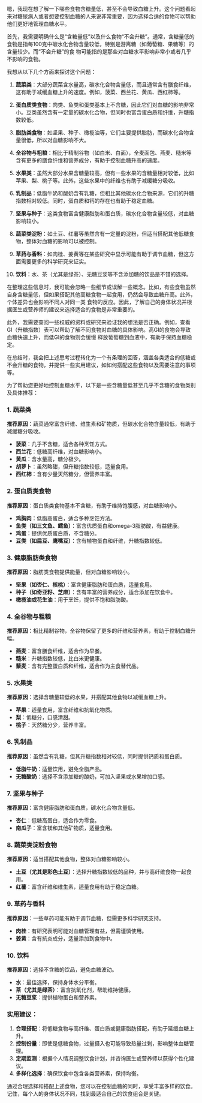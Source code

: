 <p>嗯，我现在想了解一下哪些食物含糖量低，甚至不会导致血糖上升。这个问题看起来对糖尿病人或者想要控制血糖的人来说非常重要，因为选择合适的食物可以帮助他们更好地管理血糖水平。</p>

<p>首先，我需要明确什么是“含糖量低”以及什么食物“不会升糖”。通常，含糖量低的食物是指每100克中碳水化合物含量较低，特别是游离糖（如葡萄糖、果糖等）的含量较少。而“不会升糖”的食
物可能指的是那些对血糖水平影响非常小或者几乎不影响的食物。</p>

<p>我想从以下几个方面来探讨这个问题：</p>

1. **蔬菜类**：大部分蔬菜含水量高，碳水化合物含量低，而且通常含有膳食纤维，这有助于减缓血糖上升的速度。例如，菠菜、西兰花、黄瓜、西红柿等。

2. **蛋白质类食物**：肉类、鱼类和蛋类基本上不含糖，因此它们对血糖的影响非常小。豆类虽然含有一定量的碳水化合物，但同时也富含蛋白质和纤维，升糖指数较低。

3. **脂肪类食物**：如坚果、种子、橄榄油等，它们主要提供脂肪，而碳水化合物含量很低，所以对血糖影响不大。

4. **全谷物与粗粮**：相比于精制谷物（如白米、白面），全麦面包、燕麦、糙米等含有更多的膳食纤维和营养成分，有助于控制血糖升高的速度。

5. **水果类**：虽然大部分水果含糖量较高，但有一些水果的含糖量相对较低，比如苹果、梨、桃子等。此外，这些水果中的纤维也有助于减缓糖分吸收。

6. **乳制品**：低脂牛奶和酸奶含有乳糖，但相比其他碳水化合物来源，它们的升糖指数相对较低。同时，蛋白质和钙的存在也有助于稳定血糖。

7. **坚果与种子**：这类食物富含健康脂肪和蛋白质，碳水化合物含量较低，对血糖影响较小。

8. **蔬菜类淀粉**：如土豆、红薯等虽然含有一定量的淀粉，但适当搭配其他低糖食物，整体对血糖的影响可以被控制。

9. **草药与香料**：如肉桂、姜黄等在某些研究中显示可能有助于调节血糖，但这方面需要更多的科学研究来证实。

10. **饮料**：水、茶（尤其是绿茶）、无糖豆浆等不含添加糖的饮品是不错的选择。

<p>在整理这些信息时，我可能会忽略一些细节或误解一些概念。比如，有些食物虽然自身含糖量低，但如果搭配其他高糖食物一起食用，仍然会导致血糖升高。此外，个体差异也会影响不同人对同一类
食物的反应。因此，了解自己的身体状况并根据医生或营养师的建议来选择适合的食物是非常重要的。</p>

<p>此外，我需要查阅一些权威的资料或研究来验证我的想法是否正确。例如，查看GI（升糖指数）表可以帮助了解不同食物对血糖的具体影响。高GI的食物会导致血糖快速上升，而低GI的食物则会缓慢
释放葡萄糖到血液中，有助于保持血糖稳定。</p>

<p>在总结时，我会把上述思考过程转化为一个有条理的回答，涵盖各类适合的低糖或不会升糖的食物，并提供一些实用建议，如如何搭配这些食物以及需要注意的事项等。</p>

<p>为了帮助您更好地控制血糖水平，以下是一些含糖量低甚至几乎不含糖的食物类别及具体推荐：</p>

### 1. 蔬菜类
**推荐原因**：蔬菜通常富含纤维、维生素和矿物质，但碳水化合物含量较低，有助于减缓糖分吸收。

- **菠菜**：几乎不含糖，适合各种烹饪方式。
- **西兰花**：低糖高纤维，对血糖影响小。
- **黄瓜**：含水量高，糖分极少。
- **胡萝卜**：虽然略甜，但升糖指数较低，适量食用。
- **西红柿**：含有少量天然糖分，但营养丰富。

### 2. 蛋白质类食物
**推荐原因**：蛋白质类食物基本不含糖，有助于维持饱腹感，对血糖影响小。

- **鸡胸肉**：低脂高蛋白，适合多种烹饪方法。
- **鱼类（如三文鱼、鳕鱼）**：富含优质蛋白和omega-3脂肪酸，有益健康。
- **鸡蛋**：提供优质蛋白质，不含糖分。
- **豆类（如扁豆、鹰嘴豆）**：含有植物蛋白和纤维，升糖指数较低。

### 3. 健康脂肪类食物
**推荐原因**：脂肪类食物提供能量，但对血糖影响较小。

- **坚果（如杏仁、核桃）**：富含健康脂肪和蛋白质，适量食用。
- **种子（如奇亚籽、芝麻）**：含有丰富的营养成分，适合添加在饮食中。
- **橄榄油或花生油**：用于烹饪，提供不饱和脂肪酸。

### 4. 全谷物与粗粮
**推荐原因**：相比精制谷物，全谷物保留了更多的纤维和营养素，有助于控制血糖升幅。

- **燕麦**：富含膳食纤维，适合作为早餐。
- **糙米**：升糖指数较低，比白米更健康。
- **藜麦**：含有完整蛋白质和纤维，适合作为主食替代品。

### 5. 水果类
**推荐原因**：选择含糖量较低的水果，并搭配其他食物以减缓血糖上升。

- **苹果**：适量食用，富含纤维和抗氧化物质。
- **梨**：低糖分，口感清甜。
- **桃子**：天然糖分少，营养丰富。

### 6. 乳制品
**推荐原因**：虽然含有乳糖，但其升糖指数相对较低，同时提供钙质和蛋白质。

- **低脂牛奶**：适量饮用，避免全脂产品。
- **无糖酸奶**：选择不含添加糖的酸奶，可加入坚果或水果增加口感。

### 7. 坚果与种子
**推荐原因**：富含健康脂肪和蛋白质，碳水化合物含量低。

- **杏仁**：低糖高蛋白，适合作为零食。
- **南瓜子**：富含镁和其他矿物质，适量食用。

### 8. 蔬菜类淀粉食物
**推荐原因**：适当搭配其他食物，整体对血糖影响较小。

- **土豆（尤其是彩色土豆）**：选择升糖指数较低的品种，并与高纤维食物一起食用。
- **红薯**：富含纤维和维生素，适量食用有助于稳定血糖。

### 9. 草药与香料
**推荐原因**：一些草药可能有助于调节血糖，但需更多科学研究支持。

- **肉桂**：有研究表明可能对血糖管理有益，但需谨慎使用。
- **姜黄**：含有抗炎成分，适量添加到食物中。

### 10. 饮料
**推荐原因**：选择不含糖的饮品，避免血糖波动。

- **水**：最佳选择，保持身体水分平衡。
- **茶（尤其是绿茶）**：富含抗氧化剂，帮助维持健康。
- **无糖豆浆**：提供植物蛋白和营养素。

### 实用建议：
1. **合理搭配**：将低糖食物与高纤维、蛋白质或健康脂肪搭配，有助于延缓血糖上升。
2. **控制份量**：即使是低糖食物，过量摄入也可能导致热量过剩，影响整体血糖管理。
3. **定期监测**：根据个人情况调整饮食计划，并咨询医生或营养师以获得个性化建议。
4. **多样化选择**：确保饮食中包含各类营养素，保持均衡。

<p>通过合理选择和搭配上述食物，您可以在控制血糖的同时，享受丰富多样的饮食。记住，每个人的身体状况不同，找到最适合自己的饮食组合是关键。</p>